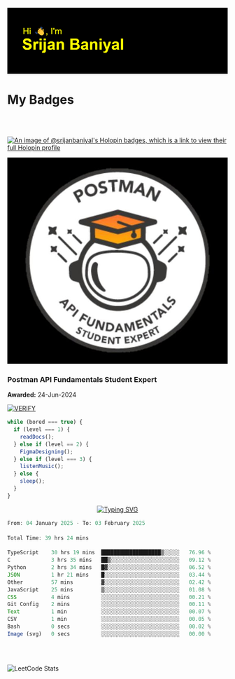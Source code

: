 ![Header](./header.png)

# My Badges

<Br />
<Br />

[![An image of @srijanbaniyal's Holopin badges, which is a link to view their full Holopin profile](https://holopin.me/srijanbaniyal)](https://holopin.io/@srijanbaniyal)

[![Postman API Fundamentals Student Expert](/Postman.jpeg)](https://api.badgr.io/public/assertions/r9BLLy0oTfKJBbkGuDI1zA)

### Postman API Fundamentals Student Expert

**Awarded:** 24-Jun-2024

[![VERIFY](https://img.shields.io/badge/VERIFY-blue)](https://badgecheck.io?url=https%3A%2F%2Fapi.badgr.io%2Fpublic%2Fassertions%2Fr9BLLy0oTfKJBbkGuDI1zA)

```javascript
while (bored === true) {
  if (level === 1) {
    readDocs();
  } else if (level == 2) {
    FigmaDesigning();
  } else if (level === 3) {
    listenMusic();
  } else {
    sleep();
  }
}
```

<p align="center">
  <a href="https://git.io/typing-svg"><img src="https://readme-typing-svg.demolab.com?font=Tilt+Prism&size=30&pause=1000&color=0FF75B&center=true&vCenter=true&width=800&height=80&lines=Time+spent+on+various+Programming+languages" alt="Typing SVG" /></a>
</p>

<!--START_SECTION:waka-->

```TypeScript
From: 04 January 2025 - To: 03 February 2025

Total Time: 39 hrs 24 mins

TypeScript    30 hrs 19 mins  ███████████████████▒░░░░░   76.96 %
C             3 hrs 35 mins   ██▒░░░░░░░░░░░░░░░░░░░░░░   09.12 %
Python        2 hrs 34 mins   █▓░░░░░░░░░░░░░░░░░░░░░░░   06.52 %
JSON          1 hr 21 mins    █░░░░░░░░░░░░░░░░░░░░░░░░   03.44 %
Other         57 mins         ▓░░░░░░░░░░░░░░░░░░░░░░░░   02.42 %
JavaScript    25 mins         ▒░░░░░░░░░░░░░░░░░░░░░░░░   01.08 %
CSS           4 mins          ░░░░░░░░░░░░░░░░░░░░░░░░░   00.21 %
Git Config    2 mins          ░░░░░░░░░░░░░░░░░░░░░░░░░   00.11 %
Text          1 min           ░░░░░░░░░░░░░░░░░░░░░░░░░   00.07 %
CSV           1 min           ░░░░░░░░░░░░░░░░░░░░░░░░░   00.05 %
Bash          0 secs          ░░░░░░░░░░░░░░░░░░░░░░░░░   00.02 %
Image (svg)   0 secs          ░░░░░░░░░░░░░░░░░░░░░░░░░   00.00 %
```

<!--END_SECTION:waka-->

<Br />
<Br />

![LeetCode Stats](https://leetcard.jacoblin.cool/Srijan-Baniyal?theme=dark&font=Rasa&ext=contest)

